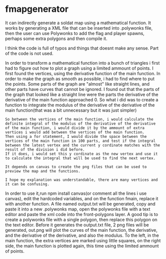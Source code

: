# fmapgenerator

It can indirectly generate a soldat map using a mathematical function.
  It works by generating a XML file that can be inserted into .polywonks file, then the user can use Polywonks to add the flag and player spawns, perhaps some extra polygons and then compile it.
  
   I think the code is full of typos and things that doesnt make any sense.
    Part of the code is not used.
    
   In order to transform a mathematical function into a bunch of triangles i first had to figure out how to plot a graph using a limited ammount of points.
     I first found the vertices, using the derivative function of the main function. In order to make the graph as smooth as possible, i had to find where to put the points.
      Some parts of the graph are "almost" like straight lines, and other parts have curves that cannot be ignored. I found out that the parts of the graph that looked like a straight line were the parts the derivative of the derivative of the main function approached 0.
       So what i did was to create a function to integrate the modulus of the derivative of the derivative of the main function(that was a bit unnecessary but it was just simpler)
       
    So between the vertices of the main function, i would calculate the definite integral of the modulus of the derivative of the derivative of the main function, i would divide it by the ammount of extra vertices i would add between the vertices of the main function.
    Then using a for statement, I would divide the space between the vertices of the main function in 100 parts, and test if the integral between the latest vertex and the current y cordinate matches with the result of the division i did before.
    If it does, i would set this y cordinate as the new vertex and use it to calculate the integral that will be used to find the next vertex.
          
    It depends on canvas to create the png files that can be used to preview the map and the functions.
         
    I hope my explanation was understandable, there are many vertices and it can be confusing.
    
    
    
 In order to use it,run npm install canvas(or comment all the lines i use canvas), edit the hardcoded variables, and on the function fmain, replace it with another function. A file named output.txt will be generated, copy and paste it into a new .polywonks map, open the polywonks file with a text editor and paste the xml code into the front-polygons layer. A good tip is to create a polywonks file with a single polygon, then replace this polygon on the text editor.
 Before it generates the output.txt file, 2 png files will be generated, out.png will plot the curves of the main function, the derivative, and the derivative of the derivative, and also the modulus. To the left, in the main function, the extra vertices are marked using little squares, on the right side, the main function is plotted again, this time using the limited ammount of points.
